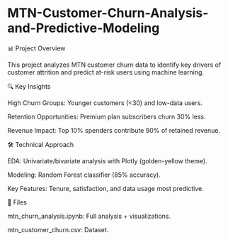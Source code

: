 # MTN-Customer-Churn-Analysis-and-Predictive-Modeling

📊 Project Overview

This project analyzes MTN customer churn data to identify key drivers of customer attrition and predict at-risk users using machine learning.

🔍 Key Insights

High Churn Groups: Younger customers (<30) and low-data users.


Retention Opportunities: Premium plan subscribers churn 30% less.


Revenue Impact: Top 10% spenders contribute 90% of retained revenue.


🛠️ Technical Approach

EDA: Univariate/bivariate analysis with Plotly (golden-yellow theme).

Modeling: Random Forest classifier (85% accuracy).

Key Features: Tenure, satisfaction, and data usage most predictive.

📂 Files

mtn_churn_analysis.ipynb: Full analysis + visualizations.

mtn_customer_churn.csv: Dataset.
